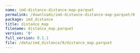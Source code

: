 ```yaml
---
name: imd-distance-distance-map-parquet
permalink: /downloads/imd-distance-distance-map-parquet/0
package: imd_distance
title: distance_map
filename: distance_map.parquet
version: '0'
full_version: 0.1.1
file: /data/imd_distance/0/distance_map.parquet
---
```

